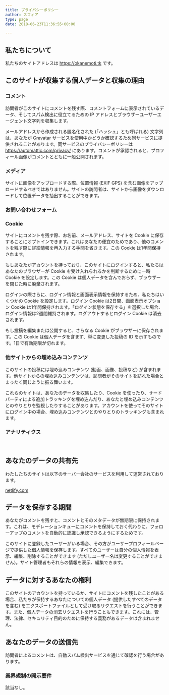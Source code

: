 ```yaml
---
title: プライバシーポリシー
author: スフィア
type: page
date: 2018-06-23T11:36:55+00:00

---
```

## 私たちについて

私たちのサイトアドレスは https://okanemoti.tk です。

## このサイトが収集する個人データと収集の理由

### コメント

訪問者がこのサイトにコメントを残す際、コメントフォームに表示されているデータ、そしてスパム検出に役立てるための IP アドレスとブラウザーユーザーエージェント文字列を収集します。

メールアドレスから作成される匿名化された (「ハッシュ」とも呼ばれる) 文字列は、あなたが Gravatar サービスを使用中かどうか確認するため同サービスに提供されることがあります。同サービスのプライバシーポリシーは https://automattic.com/privacy/ にあります。コメントが承認されると、プロフィール画像がコメントとともに一般公開されます。

### メディア

サイトに画像をアップロードする際、位置情報 (EXIF GPS) を含む画像をアップロードするべきではありません。サイトの訪問者は、サイトから画像をダウンロードして位置データを抽出することができます。

### お問い合わせフォーム

### Cookie

サイトにコメントを残す際、お名前、メールアドレス、サイトを Cookie に保存することにオプトインできます。これはあなたの便宜のためであり、他のコメントを残す際に詳細情報を再入力する手間を省きます。この Cookie は1年間保持されます。

もしあなたがアカウントを持っており、このサイトにログインすると、私たちはあなたのブラウザーが Cookie を受け入れられるかを判断するために一時 Cookie を設定します。この Cookie は個人データを含んでおらず、ブラウザーを閉じた時に廃棄されます。

ログインの際さらに、ログイン情報と画面表示情報を保持するため、私たちはいくつかの Cookie を設定します。ログイン Cookie は2日間、画面表示オプション Cookie は1年間保持されます。「ログイン状態を保存する」を選択した場合、ログイン情報は2週間維持されます。ログアウトするとログイン Cookie は消去されます。

もし投稿を編集または公開すると、さらなる Cookie がブラウザーに保存されます。この Cookie は個人データを含まず、単に変更した投稿の ID を示すものです。1日で有効期限が切れます。

### 他サイトからの埋め込みコンテンツ

このサイトの投稿には埋め込みコンテンツ (動画、画像、投稿など) が含まれます。他サイトからの埋め込みコンテンツは、訪問者がそのサイトを訪れた場合とまったく同じように振る舞います。

これらのサイトは、あなたのデータを収集したり、Cookie を使ったり、サードパーティによる追加トラッキングを埋め込んだり、あなたと埋め込みコンテンツとのやりとりを監視したりすることがあります。アカウントを使ってそのサイトにログイン中の場合、埋め込みコンテンツとのやりとりのトラッキングも含まれます。

### アナリティクス

&nbsp;

## あなたのデータの共有先

わたしたちのサイトは以下のサーバー会社のサービスを利用して運営されております。

<a href="https://www.netlify.com/" target="_blank" rel="noopener">netlify.com</a>

## データを保存する期間

あなたがコメントを残すと、コメントとそのメタデータが無期限に保持されます。これは、モデレーションキューにコメントを保持しておく代わりに、フォローアップのコメントを自動的に認識し承認できるようにするためです。

このサイトに登録したユーザーがいる場合、その方がユーザープロフィールページで提供した個人情報を保存します。すべてのユーザーは自分の個人情報を表示、編集、削除することができます (ただしユーザー名は変更することができません)。サイト管理者もそれらの情報を表示、編集できます。

## データに対するあなたの権利

このサイトのアカウントを持っているか、サイトにコメントを残したことがある場合、私たちが保持するあなたについての個人データ (提供したすべてのデータを含む) をエクスポートファイルとして受け取るリクエストを行うことができます。また、個人データの消去リクエストを行うこともできます。これには、管理、法律、セキュリティ目的のために保持する義務があるデータは含まれません。

## あなたのデータの送信先

訪問者によるコメントは、自動スパム検出サービスを通じて確認を行う場合があります。

### 業界規制の開示要件

<p class="privacy-policy-tutorial">
  該当なし。
</p>

